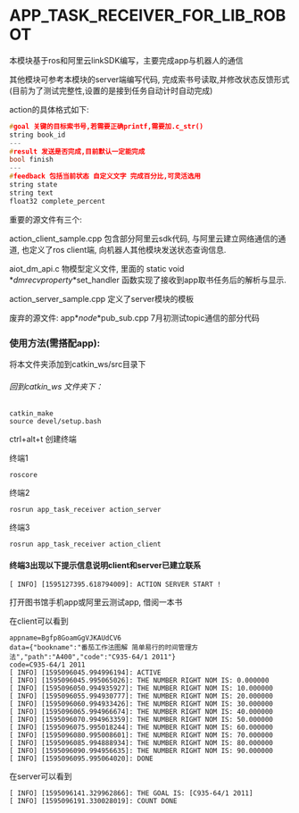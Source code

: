 # APP_TASK_RECEIVER_FOR_LIB_ROBOT

本模块基于ros和阿里云linkSDK编写，主要完成app与机器人的通信

其他模块可参考本模块的server端编写代码, 完成索书号读取,并修改状态反馈形式(目前为了测试完整性,设置的是接到任务自动计时自动完成)

action的具体格式如下:

```c++
#goal 关键的目标索书号,若需要正确printf,需要加.c_str()
string book_id
---
#result 发送是否完成,目前默认一定能完成
bool finish
---
#feedback 包括当前状态 自定义文字 完成百分比,可灵活选用
string state
string text
float32 complete_percent

```

重要的源文件有三个:

action_client_sample.cpp 包含部分阿里云sdk代码, 与阿里云建立网络通信的通道, 也定义了ros client端, 向机器人其他模块发送状态查询信息.

aiot_dm_api.c 物模型定义文件, 里面的 static void *_dm_*recv*_property_*set_handler 函数实现了接收到app取书任务后的解析与显示.

action_server_sample.cpp 定义了server模块的模板

废弃的源文件: app*_node_*pub_sub.cpp 7月初测试topic通信的部分代码





 

### 使用方法(需搭配app):

将本文件夹添加到catkin_ws/src目录下

###### 回到catkin_ws 文件夹下：
```shell
catkin_make
source devel/setup.bash
```

ctrl+alt+t 创建终端

终端1

```shell
roscore
```

终端2

```
rosrun app_task_receiver action_server 
```

终端3

```
rosrun app_task_receiver action_client 
```

#### 终端3出现以下提示信息说明client和server已建立联系

```
[ INFO] [1595127395.618794009]: ACTION SERVER START !
```

打开图书馆手机app或阿里云测试app, 借阅一本书

在client可以看到

```shell
appname=Bgfp8GoamGgVJKAUdCV6
data={"bookname":"番茄工作法图解 简单易行的时间管理方法","path":"A400","code":"C935-64/1 2011"}
code=C935-64/1 2011
[ INFO] [1595096045.994996194]: ACTIVE
[ INFO] [1595096045.995065026]: THE NUMBER RIGHT NOM IS: 0.000000
[ INFO] [1595096050.994935927]: THE NUMBER RIGHT NOM IS: 10.000000
[ INFO] [1595096055.994930777]: THE NUMBER RIGHT NOM IS: 20.000000
[ INFO] [1595096060.994933426]: THE NUMBER RIGHT NOM IS: 30.000000
[ INFO] [1595096065.994966674]: THE NUMBER RIGHT NOM IS: 40.000000
[ INFO] [1595096070.994963359]: THE NUMBER RIGHT NOM IS: 50.000000
[ INFO] [1595096075.995018244]: THE NUMBER RIGHT NOM IS: 60.000000
[ INFO] [1595096080.995008601]: THE NUMBER RIGHT NOM IS: 70.000000
[ INFO] [1595096085.994888934]: THE NUMBER RIGHT NOM IS: 80.000000
[ INFO] [1595096090.994956635]: THE NUMBER RIGHT NOM IS: 90.000000
[ INFO] [1595096095.995064020]: DONE

```

在server可以看到

```shell
[ INFO] [1595096141.329962866]: THE GOAL IS: [C935-64/1 2011]
[ INFO] [1595096191.330028019]: COUNT DONE
```

